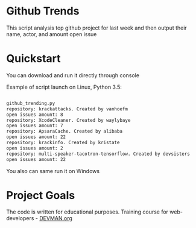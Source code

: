 # Github Trends

This script analysis top github project for last week and then output their name, actor, and amount open issue

# Quickstart

You can download and run it directly through console

Example of script launch on Linux, Python 3.5:

```bash

github_trending.py
repository: krackattacks. Created by vanhoefm
open issues amount: 8
repository: XcodeCleaner. Created by waylybaye
open issues amount: 7
repository: ApsaraCache. Created by alibaba
open issues amount: 22
repository: krackinfo. Created by kristate
open issues amount: 2
repository: multi-speaker-tacotron-tensorflow. Created by devsisters
open issues amount: 22


```
You also can same run it on Windows

# Project Goals

The code is written for educational purposes. Training course for web-developers - [DEVMAN.org](https://devman.org)
